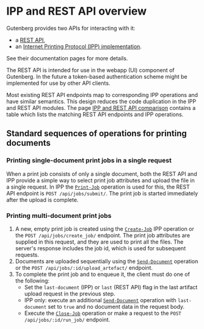 # IPP and REST API overview
Gutenberg provides two APIs for interacting with it:
- a [REST API](./rest.md),
- an [Internet Printing Protocol (IPP) implementation](./ipp.md).

See their documentation pages for more details.

The REST API is intended for use in the webapp (UI) component of Gutenberg.
In the future a token-based authentication scheme might be implemented for use by other API clients.

Most existing REST API endpoints map to corresponding IPP operations and have similar semantics.
This design reduces the code duplication in the IPP and REST API modules.
The page [IPP and REST API comparison](./ipp-rest-comparision.md) contains a table which lists the matching REST API
endpoints and IPP operations.

## Standard sequences of operations for printing documents

### Printing single-document print jobs in a single request
When a print job consists of only a single document, both the REST API and IPP provide a simple way to select print job
attributes and upload the file in a single request.
In IPP the [`Print-Job`](https://datatracker.ietf.org/doc/html/rfc8011#section-4.2.1) operation is used for this,
the REST API endpoint is `POST /api/jobs/submit/`.
The print job is started immediately after the upload is complete.

### Printing multi-document print jobs
1. A new, empty print job is created using the
   [`Create-Job`](https://datatracker.ietf.org/doc/html/rfc8011#section-4.2.4) IPP operation
   or the `POST /api/jobs/create_job/` endpoint.
   The print job attributes are supplied in this request, and they are used to print all the files.
   The server's response includes the job id, which is used for subsequent requests.
2. Documents are uploaded sequentially using the
   [`Send-Document`](https://datatracker.ietf.org/doc/html/rfc8011#section-4.3.1) operation
   or the `POST /api/jobs/:id/upload_artefact/` endpoint.
3. To complete the print job and to enqueue it, the client must do one of the following:
    - Set the `last-document` (IPP) or `last` (REST API) flag in the last artifact upload request in the previous step.
    - IPP only: execute an additional [`Send-Document`](https://datatracker.ietf.org/doc/html/rfc8011#section-4.3.1)
      operation with `last-document` set to `true` and no document data in the request body.
    - Execute the [`Close-Job`](https://ftp.pwg.org/pub/pwg/candidates/cs-ippjobext21-20230210-5100.7.pdf) operation
      or make a request to the `POST /api/jobs/:id/run_job/` endpoint.
